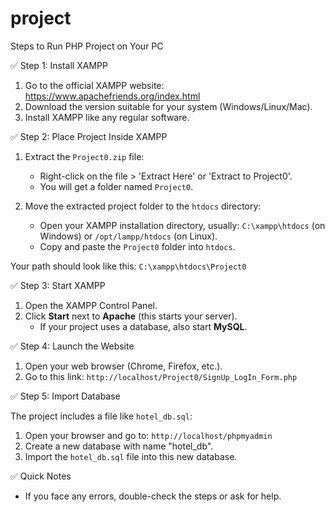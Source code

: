 # project


Steps to Run PHP Project on Your PC

✅ Step 1: Install XAMPP

1. Go to the official XAMPP website: https://www.apachefriends.org/index.html
2. Download the version suitable for your system (Windows/Linux/Mac).
3. Install XAMPP like any regular software.

✅ Step 2: Place Project Inside XAMPP

1. Extract the `Project0.zip` file:

   - Right-click on the file > 'Extract Here' or 'Extract to Project0'.
   - You will get a folder named `Project0`.
2. Move the extracted project folder to the `htdocs` directory:

   - Open your XAMPP installation directory, usually:
     `C:\xampp\htdocs` (on Windows) or `/opt/lampp/htdocs` (on Linux).
   - Copy and paste the `Project0` folder into `htdocs`.

Your path should look like this:
`C:\xampp\htdocs\Project0`

✅ Step 3: Start XAMPP

1. Open the XAMPP Control Panel.
2. Click **Start** next to **Apache** (this starts your server).
   - If your project uses a database, also start **MySQL**.

✅ Step 4: Launch the Website

1. Open your web browser (Chrome, Firefox, etc.).
2. Go to this link:
   `http://localhost/Project0/SignUp_LogIn_Form.php`

✅ Step 5: Import Database

The project includes a file like `hotel_db.sql`:

1. Open your browser and go to:
   `http://localhost/phpmyadmin`
2. Create a new database with name "hotel_db".
3. Import the `hotel_db.sql` file into this new database.

✅ Quick Notes

- If you face any errors, double-check the steps or ask for help.
